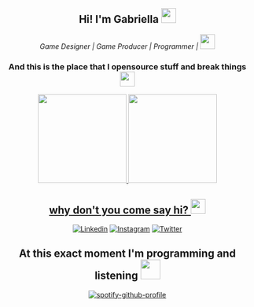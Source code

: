 <div align="center">

##  Hi! I'm Gabriella  <img src="https://cultofthepartyparrot.com/parrots/hd/mergeconflictparrot.gif" width="30"> 
<p><em>Game Designer | Game Producer | Programmer | <a href=></a><img src="https://media.giphy.com/media/WUlplcMpOCEmTGBtBW/giphy.gif" width="30"> 
</em></p>
</div>

<div align="center">

### And this is the place that I opensource stuff and break things <img src="https://images.squarespace-cdn.com/content/v1/5a57b2156f4ca323cbeb0846/1613238916584-ZG3SYRWUW2PALBFMIZCT/SADSticker-Emoji.gif" width="30"> 
</div>

<div align="center">
  <a href="https://github.com/g4bdev">
  <img height="180em" src="https://github-readme-stats-sigma-five.vercel.app/api?username=g4bdev&show_icons=true&theme=dracula&include_all_commits=true&count_private=false"/>
  <img height="180em" src="https://github-readme-stats-sigma-five.vercel.app/api/top-langs/?username=g4bdev&layout=compact&langs_count=7&theme=dracula"/>
</div>

<div align="center">

## why don't you come say hi? <img src="https://user-images.githubusercontent.com/42378118/110234147-e3259600-7f4e-11eb-95be-0c4047144dea.gif" width="30"><br>
</div>

<div align="center">

[![Linkedin](https://img.shields.io/badge/LinkedIn-0077B5?style=for-the-badge&logo=linkedin&logoColor=white)](https://www.linkedin.com/in/g4briella-alves/)
[![Instagram](https://img.shields.io/badge/Instagram-E4405F?style=for-the-badge&logo=instagram&logoColor=white)]([https://www.instagram.com/gabfps/](https://www.instagram.com/gab_diary/))
[![Twitter](https://img.shields.io/badge/Twitter-1DA1F2?style=for-the-badge&logo=twitter&logoColor=white)](https://twitter.com/gabtuit)

</div>

<div align="center">

 ## At this exact moment I'm programming and listening <img src="https://camo.githubusercontent.com/09ee80e7a0aaab92d250ac26a65ef4879a16d3ea0d4099861411d5d88a26110a/68747470733a2f2f63756c746f667468657061727479706172726f742e636f6d2f706172726f74732f68642f727974686d6963616c706172726f742e676966" width="40">
  
  [![spotify-github-profile](https://spotify-github-profile.vercel.app/api/view?uid=caramelo4&cover_image=true&theme=novatorem&bar_color=53b14f&bar_color_cover=false)](https://github.com/kittinan/spotify-github-profile)
  
</div>
